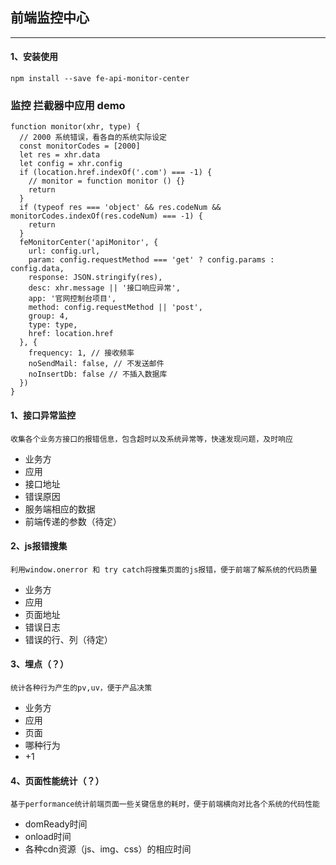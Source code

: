 ## 前端监控中心

----
#### 1、安装使用
```
npm install --save fe-api-monitor-center
```
###  监控 拦截器中应用 demo
```
function monitor(xhr, type) {
  // 2000 系统错误，看各自的系统实际设定
  const monitorCodes = [2000]
  let res = xhr.data
  let config = xhr.config
  if (location.href.indexOf('.com') === -1) {
    // monitor = function monitor () {}
    return
  }
  if (typeof res === 'object' && res.codeNum && monitorCodes.indexOf(res.codeNum) === -1) {
    return
  }
  feMonitorCenter('apiMonitor', {
    url: config.url,
    param: config.requestMethod === 'get' ? config.params : config.data,
    response: JSON.stringify(res),
    desc: xhr.message || '接口响应异常',
    app: '官网控制台项目',
    method: config.requestMethod || 'post',
    group: 4,
    type: type,
    href: location.href
  }, {
    frequency: 1, // 接收频率
    noSendMail: false, // 不发送邮件
    noInsertDb: false // 不插入数据库
  })
}
```


#### 1、接口异常监控
    收集各个业务方接口的报错信息，包含超时以及系统异常等，快速发现问题，及时响应
- 业务方
- 应用
- 接口地址
- 错误原因
- 服务端相应的数据
- 前端传递的参数（待定）


#### 2、js报错搜集
    利用window.onerror 和 try catch将搜集页面的js报错，便于前端了解系统的代码质量
- 业务方
- 应用
- 页面地址
- 错误日志
- 错误的行、列（待定）

#### 3、埋点（？）
    统计各种行为产生的pv,uv，便于产品决策
- 业务方
- 应用
- 页面
- 哪种行为
- +1


#### 4、页面性能统计（？）
    基于performance统计前端页面一些关键信息的耗时，便于前端横向对比各个系统的代码性能
- domReady时间
- onload时间
- 各种cdn资源（js、img、css）的相应时间
